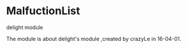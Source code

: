 # MalfuctionList
delight module

The module is about delight's module ,created by crazyLe in 16-04-01.
